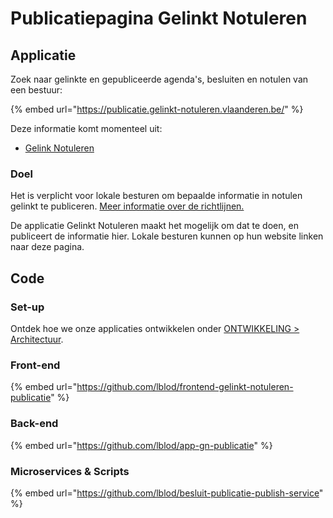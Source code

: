 # Publicatiepagina Gelinkt Notuleren

## Applicatie

Zoek naar gelinkte en gepubliceerde agenda's, besluiten en notulen van een bestuur:

{% embed url="https://publicatie.gelinkt-notuleren.vlaanderen.be/" %}

Deze informatie komt momenteel uit:

* [Gelink Notuleren](../gelinkt-notuleren/)

### Doel

Het is verplicht voor lokale besturen om bepaalde informatie in notulen gelinkt te publiceren. [Meer informatie over de richtlijnen.](https://lokaalbestuur.vlaanderen.be/lokale-besluiten-als-gelinkte-open-data/gelinkte-publicatieplicht)

De applicatie Gelinkt Notuleren maakt het mogelijk om dat te doen, en publiceert de informatie hier. Lokale besturen kunnen op hun website linken naar deze pagina. 

## Code

### Set-up

Ontdek hoe we onze applicaties ontwikkelen onder [ONTWIKKELING > Architectuur](../../ontwikkeling/architectuur/).

### Front-end

{% embed url="https://github.com/lblod/frontend-gelinkt-notuleren-publicatie" %}

### Back-end

{% embed url="https://github.com/lblod/app-gn-publicatie" %}

### Microservices & Scripts

{% embed url="https://github.com/lblod/besluit-publicatie-publish-service" %}

